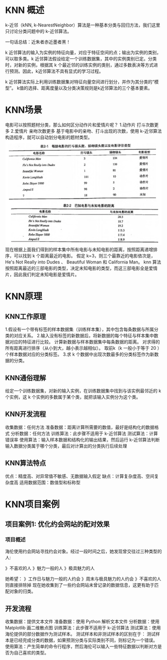 # KNN 概述
k-近邻（kNN, k-NearestNeighbor）算法是一种基本分类与回归方法，我们这里只讨论分类问题中的 k-近邻算法。

一句话总结：近朱者赤近墨者黑！

k 近邻算法的输入为实例的特征向量，对应于特征空间的点；输出为实例的类别，可以取多类。k 近邻算法假设给定一个训练数据集，其中的实例类别已定。分类时，对新的实例，根据其 k 个最近邻的训练实例的类别，通过多数表决等方式进行预测。因此，k近邻算法不具有显式的学习过程。

k 近邻算法实际上利用训练数据集对特征向量空间进行划分，并作为其分类的“模型”。 k值的选择、距离度量以及分类决策规则是k近邻算法的三个基本要素。
# KNN场景
电影可以按照题材分类，那么如何区分动作片和爱情片呢？
	1.动作片  打斗次数更多
	2.爱情片  亲吻次数更多
基于电影中的亲吻、打斗出现的次数，使用 k-近邻算法构造程序，就可以自动划分电影的题材类型。
![](static/images/KNN-image/knn-1-movie.png)
现在根据上面我们得到的样本集中所有电影与未知电影的距离，按照距离递增排序，可以找到 k 个距离最近的电影。
假定 k=3，则三个最靠近的电影依次是， He's Not Really into Dudes 、 Beautiful Woman 和 California Man。
knn 算法按照距离最近的三部电影的类型，决定未知电影的类型，而这三部电影全是爱情片，因此我们判定未知电影是爱情片。
# KNN原理
## KNN工作原理
  1.假设有一个带有标签的样本数据集（训练样本集），其中包含每条数据与所属分类的对应关系。
  2.输入没有标签的新数据后，将新数据的每个特征与样本集中数据对应的特征进行比较。
	计算新数据与样本数据集中每条数据的距离。
	对求得的所有距离进行排序（从小到大，越小表示越相似）。
	取前k（k 一般小于等于 20 ）个样本数据对应的分类标签。
  3.求 k 个数据中出现次数最多的分类标签作为新数据的分类。
## KNN通俗理解
给定一个训练数据集，对新的输入实例，在训练数据集中找到与该实例最邻近的 k 个实例，这 k 个实例的多数属于某个类，就把该输入实例分为这个类。
## KNN开发流程
收集数据：任何方法
准备数据：距离计算所需要的数值，最好是结构化的数据格式
分析数据：任何方法
训练算法：此步骤不适用于 k-近邻算法
测试算法：计算错误率
使用算法：输入样本数据和结构化的输出结果，然后运行 k-近邻算法判断输入数据分类属于哪个分类，最后对计算出的分类执行后续处理
## KNN算法特点
优点：精度高、对异常值不敏感、无数据输入假定
缺点：计算复杂度高、空间复杂度高
适用数据范围：数值型和标称型
# KNN项目案例
## 项目案例1: 优化约会网站的配对效果
### 项目概述
海伦使用约会网站寻找约会对象。经过一段时间之后，她发现曾交往过三种类型的人:

》不喜欢的人
》魅力一般的人
》极具魅力的人

她希望：
》工作日与魅力一般的人约会
》周末与极具魅力的人约会
》不喜欢的人则直接排除掉
现在她收集到了一些约会网站未曾记录的数据信息，这更有助于匹配对象的归类。
## 开发流程
收集数据：提供文本文件
准备数据：使用 Python 解析文本文件
分析数据：使用 Matplotlib 画二维散点图
训练算法：此步骤不适用于 k-近邻算法
测试算法：使用海伦提供的部分数据作为测试样本。
	    测试样本和非测试样本的区别在于：
	        测试样本是已经完成分类的数据，如果预测分类与实际类别不同，则标记为一个错误。
使用算法：产生简单的命令行程序，然后海伦可以输入一些特征数据以判断对方是否为自己喜欢的类型。
